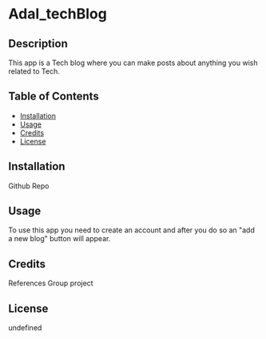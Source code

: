 # Adal_techBlog

## Description

This app is a Tech blog where you can make posts about anything you wish related to Tech.

## Table of Contents
- [Installation](#installation)
- [Usage](#usage)
- [Credits](#credits)
- [License](#license)

## Installation

Github Repo

## Usage

To use this app you need to create an account and after you do so an "add a new blog" button will appear.

## Credits

References Group project

## License

undefined

